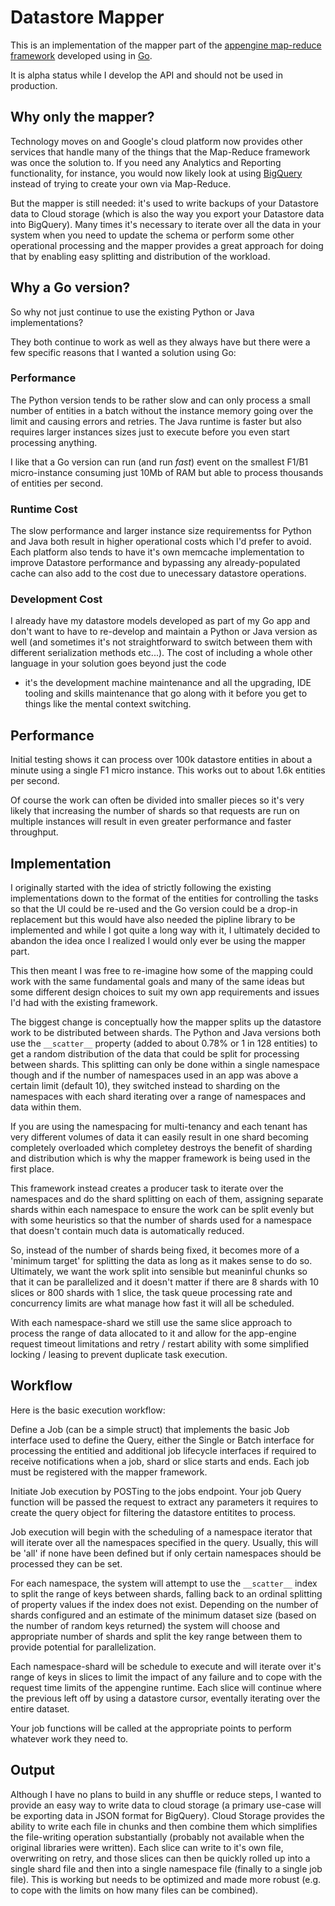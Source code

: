 # Datastore Mapper
This is an implementation of the mapper part of the
[appengine map-reduce framework](https://github.com/GoogleCloudPlatform/appengine-mapreduce)
developed using in [Go](https://golang.org/).

It is alpha status while I develop the API and should not be used in production.

## Why only the mapper?
Technology moves on and Google's cloud platform now provides other services that handle
many of the things that the Map-Reduce framework was once the solution to. If you need 
any Analytics and Reporting functionality, for instance, you would now likely look at 
using [BigQuery](https://cloud.google.com/bigquery/) instead of trying to create your
own via Map-Reduce.

But the mapper is still needed: it's used to write backups of your Datastore data to 
Cloud storage (which is also the way you export your Datastore data into BigQuery). Many
times it's necessary to iterate over all the data in your system when you need to update
the schema or perform some other operational processing and the mapper provides a great
approach for doing that by enabling easy splitting and distribution of the workload.

## Why a Go version?
So why not just continue to use the existing Python or Java implementations?

They both continue to work as well as they always have but there were a few specific
reasons that I wanted a solution using Go:

### Performance
The Python version tends to be rather slow and can only process a small number of
entities in a batch without the instance memory going over the limit and causing errors
and retries. The Java runtime is faster but also requires larger instances sizes just
to execute before you even start processing anything.

I like that a Go version can run (and run _fast_) event on the smallest F1/B1 micro-instance
consuming just 10Mb of RAM but able to process thousands of entities per second.

### Runtime Cost
The slow performance and larger instance size requirementss for Python and Java both 
result in higher operational costs which I'd prefer to avoid. Each platform also tends
to have it's own memcache implementation to improve Datastore performance and bypassing
any already-populated cache can also add to the cost due to unecessary datastore
operations. 

### Development Cost
I already have my datastore models developed as part of my Go app and don't want to have
to re-develop and maintain a Python or Java version as well (and sometimes it's not 
straightforward to switch between them with different serialization methods etc...).
The cost of including a whole other language in your solution goes beyond just the code
- it's the development machine maintenance and all the upgrading, IDE tooling and skills
maintenance that go along with it before you get to things like the mental context
switching.

## Performance
Initial testing shows it can process over 100k datastore entities in about a minute
using a single F1 micro instance. This works out to about 1.6k entities per second.

Of course the work can often be divided into smaller pieces so it's very likely that
increasing the number of shards so that requests are run on multiple instances will
result in even greater performance and faster throughput.

## Implementation
I originally started with the idea of strictly following the existing implementations
down to the format of the entities for controlling the tasks so that the UI could
be re-used and the Go version could be a drop-in replacement but this would have also
needed the pipline library to be implemented and while I got quite a long way with it,
I ultimately decided to abandon the idea once I realized I would only ever be using the
mapper part.

This then meant I was free to re-imagine how some of the mapping could work with the 
same fundamental goals and many of the same ideas but some different design choices
to suit my own app requirements and issues I'd had with the existing framework.

The biggest change is conceptually how the mapper splits up the datastore work to be
distributed between shards. The Python and Java versions both use the `__scatter__`
property (added to about 0.78% or 1 in 128 entities) to get a random distribution of
the data that could be split for processing between shards. This splitting can only
be done within a single namespace though and if the number of namespaces used in an
app was above a certain limit (default 10), they switched instead to sharding on the
namespaces with each shard iterating over a range of namespaces and data within them.

If you are using the namespacing for multi-tenancy and each tenant has very different
volumes of data it can easily result in one shard becoming completely overloaded which
completey destroys the benefit of sharding and distribution which is why the mapper
framework is being used in the first place.

This framework instead creates a producer task to iterate over the namespaces and do
the shard splitting on each of them, assigning separate shards within each namespace
to ensure the work can be split evenly but with some heuristics so that the number of
shards used for a namespace that doesn't contain much data is automatically reduced.

So, instead of the number of shards being fixed, it becomes more of a 'minimum target'
for splitting the data as long as it makes sense to do so. Ultimately, we want the
work split into sensible but meaninful chunks so that it can be parallelized and it
doesn't matter if there are 8 shards with 10 slices or 800 shards with 1 slice, the
task queue processing rate and concurrency limits are what manage how fast it will
all be scheduled.

With each namespace-shard we still use the same slice approach to process the range
of data allocated to it and allow for the app-engine request timeout limitations and
retry / restart ability with some simplified locking / leasing to prevent duplicate
task execution. 

## Workflow
Here is the basic execution workflow:

Define a Job (can be a simple struct) that implements the basic Job interface used to
define the Query, either the Single or Batch interface for processing the entitied and
additional job lifecycle interfaces if required to receive notifications when a job,
shard or slice starts and ends. Each job must be registered with the mapper framework.

Initiate Job execution by POSTing to the jobs endpoint. Your job Query function will
be passed the request to extract any parameters it requires to create the query object
for filtering the datastore entitites to process.

Job execution will begin with the scheduling of a namespace iterator that will iterate
over all the namespaces specified in the query. Usually, this will be 'all' if none
have been defined but if only certain namespaces should be processed they can be set.

For each namespace, the system will attempt to use the `__scatter__` index to split the
range of keys between shards, falling back to an ordinal splitting of property values if
the index does not exist. Depending on the number of shards configured and an estimate
of the minimum dataset size (based on the number of random keys returned) the system
will choose and appropriate number of shards and split the key range between them to
provide potential for parallelization.

Each namespace-shard will be schedule to execute and will iterate over it's range of
keys in slices to limit the impact of any failure and to cope with the request time
limits of the appengine runtime. Each slice will continue where the previous left off
by using a datastore cursor, eventally iterating over the entire dataset.

Your job functions will be called at the appropriate points to perform whatever work
they need to.

## Output
Although I have no plans to build in any shuffle or reduce steps, I wanted to provide
an easy way to write data to cloud storage (a primary use-case will be exporting data
in JSON format for BigQuery). Cloud Storage provides the ability to write each file in
chunks and then combine them which simplifies the file-writing operation substantially
(probably not available when the original libraries were written). Each slice can write
to it's own file, overwriting on retry, and those slices can then be quickly rolled up
into a single shard file and then into a single namespace file (finally to a single job
file). This is working but needs to be optimized and made more robust (e.g. to cope with
the limits on how many files can be combined). 